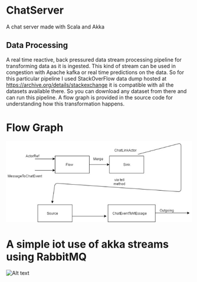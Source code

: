 # ChatServer
A chat server made with Scala and Akka

## Data Processing
A real time reactive, back pressured data stream processing pipeline for transforming data as it is ingested. This kind of stream can be used in congestion with Apache kafka or real time predictions on the data. So for this particular pipeline I used StackOverFlow data dump 
hosted at https://archive.org/details/stackexchange it is compatible with all the datasets available there. So you can download any dataset from there and can run this pipeline. A flow graph is provided in the source code for understanding how this transformation happens.

# Flow Graph
![Alt text](FlowGraph.jpg?raw=true "Optional Title")

# A simple iot use of akka streams using RabbitMQ
![Alt text](simpleIot.png?raw=true "Optional Title")
